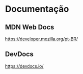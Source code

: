 # Documentação

## MDN Web Docs
  https://developer.mozilla.org/pt-BR/

## DevDocs
  https://devdocs.io/
  